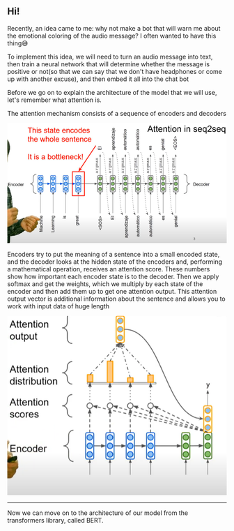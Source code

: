 ## Hi!
Recently, an idea came to me: why not make a bot that will warn me about the emotional coloring of the audio message? 
I often wanted to have this thing😅

To implement this idea, we will need to turn an audio message into text,
then train a neural network that will determine 
whether the message is positive or not(so that we can say that we don't have headphones or come up with another excuse),
and then embed it all into the chat bot

Before we go on to explain the architecture of the model that we will use, let's remember what attention is.

The attention mechanism consists of a sequence of encoders and decoders

![head](https://github.com/MariaSultanbekova/sentiment_analysis_bot/blob/main/encoder-decoder.png)

Encoders try to put the meaning of a sentence into a small encoded state, and the decoder looks at the hidden state of the encoders and, performing a mathematical operation, receives an attention score. These numbers show how important each encoder state is to the decoder. Then we apply softmax and get the weights, which we multiply by each state of the encoder and then add them up to get one attention output. This attention output vector is additional information about the sentence and allows you to work with input data of huge length

![head](https://github.com/MariaSultanbekova/sentiment_analysis_bot/blob/main/attention_score.png)

--------------------------------------------------------------------------------------------------------------
Now we can move on to the architecture of our model from the transformers library, called BERT.
